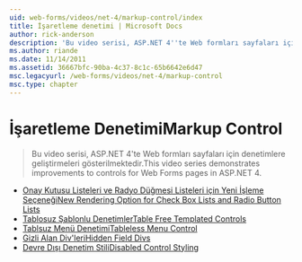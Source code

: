 ```yaml
---
uid: web-forms/videos/net-4/markup-control/index
title: İşaretleme denetimi | Microsoft Docs
author: rick-anderson
description: 'Bu video serisi, ASP.NET 4''te Web formları sayfaları için denetimlere geliştirmeleri gösterilmektedir.'
ms.author: riande
ms.date: 11/14/2011
ms.assetid: 36667bfc-90ba-4c37-8c1c-65b6642e6d47
msc.legacyurl: /web-forms/videos/net-4/markup-control
msc.type: chapter
---
```

<a name="markup-control"></a><span data-ttu-id="8b4b2-103">İşaretleme Denetimi</span><span class="sxs-lookup"><span data-stu-id="8b4b2-103">Markup Control</span></span>
====================
> <span data-ttu-id="8b4b2-104">Bu video serisi, ASP.NET 4'te Web formları sayfaları için denetimlere geliştirmeleri gösterilmektedir.</span><span class="sxs-lookup"><span data-stu-id="8b4b2-104">This video series demonstrates improvements to controls for Web Forms pages in ASP.NET 4.</span></span>


- [<span data-ttu-id="8b4b2-105">Onay Kutusu Listeleri ve Radyo Düğmesi Listeleri için Yeni İşleme Seçeneği</span><span class="sxs-lookup"><span data-stu-id="8b4b2-105">New Rendering Option for Check Box Lists and Radio Button Lists</span></span>](aspnet-4-quick-hit-new-rendering-option-for-check-box-lists-and-radio-button-lists.md)
- [<span data-ttu-id="8b4b2-106">Tablosuz Şablonlu Denetimler</span><span class="sxs-lookup"><span data-stu-id="8b4b2-106">Table Free Templated Controls</span></span>](aspnet-4-quick-hit-table-free-templated-controls.md)
- [<span data-ttu-id="8b4b2-107">Tablsuz Menü Denetimi</span><span class="sxs-lookup"><span data-stu-id="8b4b2-107">Tableless Menu Control</span></span>](aspnet-4-quick-hit-tableless-menu-control.md)
- [<span data-ttu-id="8b4b2-108">Gizli Alan Div'leri</span><span class="sxs-lookup"><span data-stu-id="8b4b2-108">Hidden Field Divs</span></span>](aspnet-4-quick-hit-hidden-field-divs.md)
- [<span data-ttu-id="8b4b2-109">Devre Dışı Denetim Stili</span><span class="sxs-lookup"><span data-stu-id="8b4b2-109">Disabled Control Styling</span></span>](aspnet-4-quick-hit-disabled-control-styling.md)
